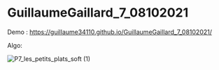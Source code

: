 ﻿# GuillaumeGaillard_7_08102021

Demo : https://guillaume34110.github.io/GuillaumeGaillard_7_08102021/

Algo:


![P7_les_petits_plats_soft (1)](https://user-images.githubusercontent.com/29097422/140346091-60ea6c9e-ef69-4f4d-b325-b79bf8a374ac.jpg)
